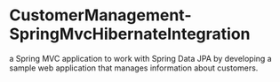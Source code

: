 # CustomerManagement-SpringMvcHibernateIntegration
 a Spring MVC application to work with Spring Data JPA by developing a sample web application that manages information about customers.
